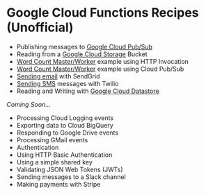 # Google Cloud Functions Recipes (Unofficial)

 - Publishing messages to [Google Cloud Pub/Sub](/pubsub)
 - Reading from a [Google Cloud Storage](/gcs) Bucket
 - [Word Count Master/Worker](/worker_http) example using HTTP Invocation
 - [Word Count Master/Worker](/worker_pubsub) example using Cloud Pub/Sub
 - [Sending email](/sendgrid) with SendGrid
 - [Sending SMS](/twilio) messages with Twilio
 - Reading and Writing with [Google Cloud Datastore](/datastore)

*Coming Soon...*

 - Processing Cloud Logging events
 - Exporting data to Cloud BigQuery
 - Responding to Google Drive events
 - Processing GMail events
 - Authentication
  - Using HTTP Basic Authentication
  - Using a simple shared key
  - Validating JSON Web Tokens (JWTs)
 - Sending messages to a Slack channel
 - Making payments with Stripe
